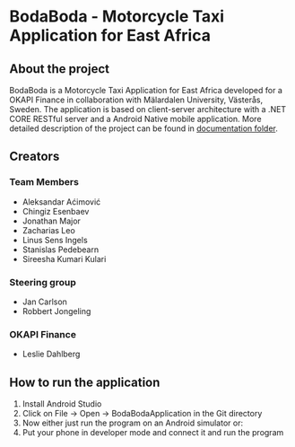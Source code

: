 # BodaBoda - Motorcycle Taxi Application for East Africa
## About the project
BodaBoda is a Motorcycle Taxi Application for East Africa developed for a OKAPI Finance in collaboration with Mälardalen University, Västerås, Sweden.
The application is based on client-server architecture with a .NET CORE RESTful server and a Android Native mobile application.
More detailed description of the project can be found in [documentation folder](https://github.com/acimovicAlek/bodaboda/tree/master/Documentation).
## Creators
### Team Members
- Aleksandar Aćimović
- Chingiz Esenbaev
- Jonathan Major
- Zacharias Leo
- Linus Sens Ingels
- Stanislas Pedebearn
- Sireesha Kumari Kulari
### Steering group
- Jan Carlson
- Robbert Jongeling
### OKAPI Finance
- Leslie Dahlberg
## How to run the application
1. Install Android Studio
2. Click on File -> Open -> BodaBodaApplication in the Git directory
3. Now either just run the program on an Android simulator or:
4. Put your phone in developer mode and connect it and run the program
